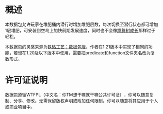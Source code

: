 # 概述


本数据包允许玩家在堆肥桶内潜行时增加堆肥层数，每次切换至潜行状态都可增加1层堆肥，可安装到空岛上加快前期发展速度，同时也不会像[跳舞树成长](https://github.com/tterrag1098/TreeGrowingSimulator2014)那样过于轻松。

本数据包的灵感来源为[铁砧工艺：数据包版](https://github.com/Gu-ZT/AnvilCraft)，作者在1.21版本中实现了相同的功能，若想在1.20及以下版本中使用，需要把predicate和function文件夹名改为复数形式。



# 许可证说明

数据包遵循 ​WTFPL（中文名：你TM想干嘛就干嘛公共许可证）​，你可以随意复制、分享、修改，无需保留版权声明或附加任何限制，你可以随意将其应用于个人或商业项目中。
